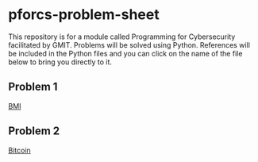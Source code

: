 # pforcs-problem-sheet
This repository is for a module called Programming for Cybersecurity facilitated by GMIT.
Problems will be solved using Python.
References will be included in the Python files and you can click on the name of the file below to bring you directly to it.

## Problem 1 
[BMI](https://github.com/DavidGilkeson/pcforcs-problem-sheet/blob/main/bmi.py)

## Problem 2
[Bitcoin](https://github.com/DavidGilkeson/pforcs-problem-sheet/blob/main/bitcoin.py)
